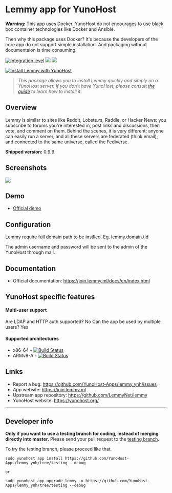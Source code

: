 

# Lemmy app for YunoHost
**Warning:** This app uses Docker. YunoHost do not encourages to use black box container technologies like Docker and Ansible.

Then why this package uses Docker?
It's because the developers of the core app do not support simple installation. And packaging without documentaion is time consuming.

[![Integration level](https://dash.yunohost.org/integration/Lemmy.svg)](https://dash.yunohost.org/appci/app/lemmy) ![](https://ci-apps.yunohost.org/ci/badges/lemmy.status.svg) ![](https://ci-apps.yunohost.org/ci/badges/lemmy.maintain.svg)

[![Install Lemmy with YunoHost](https://install-app.yunohost.org/install-with-yunohost.svg)](https://install-app.yunohost.org/?app=lemmy)


> *This package allows you to install Lemmy quickly and simply on a YunoHost server.
If you don't have YunoHost, please consult [the guide](https://yunohost.org/#/install) to learn how to install it.*

## Overview
Lemmy is similar to sites like Reddit, Lobste.rs, Raddle, or Hacker News: you subscribe to forums you're interested in, post links and discussions, then vote, and comment on them. Behind the scenes, it is very different; anyone can easily run a server, and all these servers are federated (think email), and connected to the same universe, called the Fediverse.

**Shipped version:** 0.9.9

## Screenshots

![](https://raw.githubusercontent.com/LemmyNet/joinlemmy-site/main/static/images/main_img.webp)

## Demo

* [Official demo](https://join.lemmy.ml/join/)

## Configuration

Lemmy require full domain path to be instlled. Eg. lemmy.domain.tld

The admin username and password will be sent to the admin of the YunoHost through mail.

## Documentation

 * Official documentation: https://join.lemmy.ml/docs/en/index.html


## YunoHost specific features

#### Multi-user support

Are LDAP and HTTP auth supported? No
Can the app be used by multiple users? Yes

#### Supported architectures

* x86-64 - [![Build Status](https://ci-apps.yunohost.org/ci/logs/lemmy%20%28Apps%29.svg)](https://ci-apps.yunohost.org/ci/apps/lemmy/)
* ARMv8-A - [![Build Status](https://ci-apps-arm.yunohost.org/ci/logs/lemmy%20%28Apps%29.svg)](https://ci-apps-arm.yunohost.org/ci/apps/lemmy/)

## Links

 * Report a bug: https://github.com/YunoHost-Apps/lemmy_ynh/issues
 * App website: https://join.lemmy.ml
 * Upstream app repository: https://github.com/LemmyNet/lemmy
 * YunoHost website: https://yunohost.org/

---

## Developer info

**Only if you want to use a testing branch for coding, instead of merging directly into master.**
Please send your pull request to the [testing branch](https://github.com/YunoHost-Apps/lemmy_ynh/tree/testing).

To try the testing branch, please proceed like that.
```
sudo yunohost app install https://github.com/YunoHost-Apps/lemmy_ynh/tree/testing --debug

or

sudo yunohost app upgrade lemmy -u https://github.com/YunoHost-Apps/lemmy_ynh/tree/testing --debug
```
